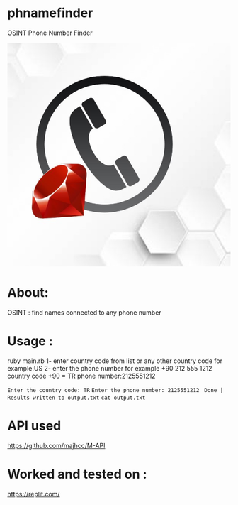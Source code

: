 # phnamefinder
OSINT Phone Number Finder

 ![image](rubyimage.jpg)


# About:
  OSINT : find names connected to any phone number
# Usage :
ruby main.rb
1- enter country code from list or any other country code for example:US
2- enter the phone number for example
+90 212 555 1212
country code +90   = TR
phone number:2125551212

``Enter the country code: TR``
``Enter the phone number: 2125551212 ``
`` Done | Results written to output.txt ``
`` cat output.txt ``




# API used
https://github.com/majhcc/M-API
# Worked and tested on :
https://replit.com/
